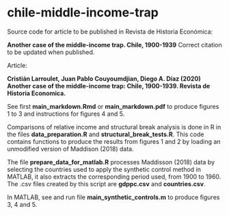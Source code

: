 # chile-middle-income-trap
 Source code for article to be published in Revista de Historia Económica: 
 
 **Another case of the middle-income trap. Chile, 1900-1939**
 Correct citation to be updated when published.
 
 Article: 
 
**Cristián Larroulet, Juan Pablo Couyoumdjian, Diego A. Díaz (2020) Another case of the middle-income trap: Chile, 1900-1939. Revista de Historia Economica.**

See first **main_markdown.Rmd** or **main_markdown.pdf** to produce figures 1 to 3 and instructions for figures 4 and 5.

Comparisons of relative income and structural break analysis is done in R in the files **data_preparation.R** and **structural_break_tests.R**. This code contains functions to produce the results from figures 1 and 2 by loading an unmodified version of Maddison (2018) data.

The file **prepare_data_for_matlab.R** processes Maddisson (2018) data by selecting the countries used to apply the synthetic control method in MATLAB, it also extracts the corresponding period used, from 1900 to 1960. The .csv files created by this script are **gdppc.csv** and **countries.csv**.

In MATLAB, see and run file **main_synthetic_controls.m** to produce figures 3, 4 and 5.
